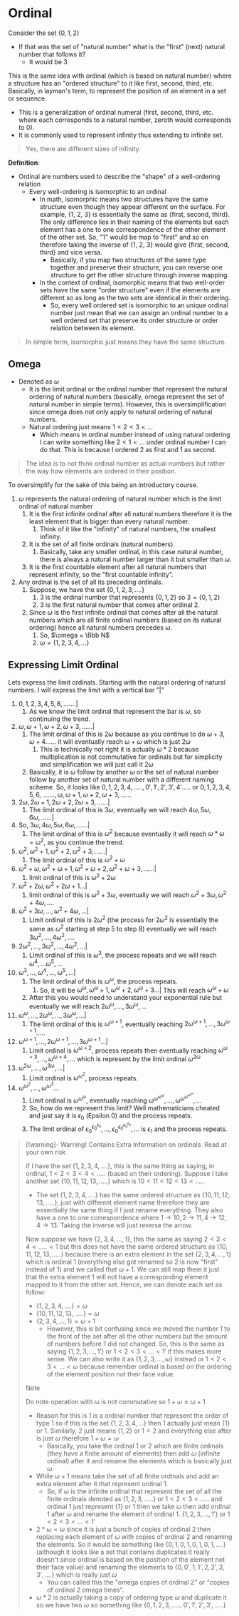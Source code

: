 
# Ordinal
Consider the set $\{0, 1, 2\}$
- If that was the set of "natural number" what is the "first" (next) natural number that follows it?
	- It would be 3

This is the same idea with ordinal (which is based on natural number) where a structure has an "ordered structure" to it like first, second, third, etc. Basically, in layman's term, to represent the position of an element in a set or sequence.
- This is a generalization of ordinal numeral (first, second, third, etc. where each corresponds to a natural number, zeroth would corresponds to 0). 
- It is commonly used to represent infinity thus extending to infinite set. 

> Yes, there are different sizes of infinity. 


**Definition**: 
- Ordinal are numbers used to describe the "shape" of a well-ordering relation
	- Every well-ordering is isomorphic to an ordinal 
		- In math, isomorphic means two structures have the same structure even though they appear different on the surface. For example, {1, 2, 3} is essentially the same as {first, second, third}. The only difference lies in their naming of the elements but each element has a one to one correspondence of the other element of the other set. So, "1" would be map to "first" and so on therefore taking the inverse of {1, 2, 3} would give {first, second, third} and vice versa.
			- Basically, if you map two structures of the same type together and preserve their structure, you can reverse one structure to get the other structure through inverse mapping.
		- In the context of ordinal, isomorphic means that two well-order sets have the same "order structure" even if the elements are different so as long as the two sets are identical in their ordering. 
			- So, every well ordered set is isomorphic to an unique ordinal number just mean that we can assign an ordinal number to a well ordered set that preserve its order structure or order relation between its element.

> In simple term, isomorphic just means they have the same structure. 


## Omega

- Denoted as $\omega$
	- It is the limit ordinal or the ordinal number that represent the natural ordering of natural numbers (basically, omega represent the set of natural number in simple terms). However, this is oversimplification since omega does not only apply to natural ordering of natural numbers. 
	- Natural ordering just means $1< 2 < 3 <...$ 
		- Which means in ordinal number instead of using natural ordering I can write something like $2 < 1 <...$ under ordinal number I can do that. This is because I ordered 2 as first and 1 as second. 

>The idea is to not think ordinal number as actual numbers but rather the way how elements are ordered in their position.


To oversimplify for the sake of this being an introductory course. 
1. $\omega$ represents the natural ordering of natural number which is the limit ordinal of natural number
	1. It is the first infinite ordinal after all natural numbers therefore it is the least element that is bigger than every natural number. 
		1. Think of it like the "infinity" of natural numbers, the smallest infinity. 
	2. It is the set of all finite ordinals (natural numbers).
		1. Basically, take any smaller ordinal, in this case natural number, there is always a natural number larger than it but smaller than $\omega$. 
	3. It is the first countable element after all natural numbers that represent infinity, so the "first countable infinity".
2. Any ordinal is the set of all its preceding ordinals.
	1. Suppose, we have the set $\{0, 1, 2, 3,....\}$
		1. 3 is the ordinal number that represents $\{0, 1, 2\}$ so $3 = \{0, 1, 2\}$ 
		2. 3 is the first natural number that comes after ordinal 2. 
	2. Since $\omega$ is the first infinite ordinal that comes after all the natural numbers which are all finite ordinal numbers (based on its natural ordering) hence all natural numbers precedes $\omega$. 
		1. So, $\omega = \Bbb N$
		2. $\omega = \{1, 2, 3, 4, ...\}$


## Expressing Limit Ordinal

Lets express the limit ordinals. Starting with the natural ordering of natural numbers. I will express the limit with a vertical bar "|"
1. $0, 1, 2, 3, 4, 5, 6,....... |$ 
	1. As we know the limit ordinal that represent the bar is $\omega$, so continuing the trend.
2. $\omega, \omega + 1, \omega + 2, \omega + 3, ......|$
	1. The limit ordinal of this is $2\omega$ because as you continue to do $\omega + 3, \omega + 4......$ it will eventually reach $\omega + \omega$ which is just $2\omega$
		1. This is technically not right it is actually $\omega * 2$ because multiplication is not commutative for ordinals but for simplicity and simplification we will just call it $2\omega$ 
	2. Basically, it is $\omega$ follow by another $\omega$ or the set of natural number follow by another set of natural number with a different naming scheme. So, it looks like $0, 1, 2, 3, 4, ....., 0', 1', 2', 3', 4'.....$ or $0, 1, 2, 3, 4, 5, 6,......., \omega, \omega + 1, \omega + 2, \omega + 3, ......$ 
3. $2\omega, 2\omega + 1, 2\omega + 2, 2\omega + 3, ......|$
	1. The limit ordinal of this is $3\omega$, eventually we will reach $4\omega, 5\omega, 6\omega, ......|$
4. So, $3\omega, 4\omega, 5\omega, 6\omega, ......|$
	1. The limit ordinal of this is $\omega^2$ because eventually it will reach $\omega * \omega = \omega^2$, as you continue the trend.
5. $\omega^2, \omega^2 + 1, \omega^2 + 2, \omega^2 + 3,......|$ 
	1. The limit ordinal of this is $\omega^2 + \omega$ 
6. $\omega^2 + \omega, \omega^2 + \omega + 1, \omega^2 + \omega + 2, \omega^2 + \omega +3,......|$
	1. limit ordinal of this is $\omega^2 + 2\omega$
7. $\omega^2 + 2\omega, \omega^2 + 2\omega + 1 ...|$
	1. limit ordinal of this is $\omega^2 + 3\omega$, eventually we will reach $\omega^2 + 3\omega, \omega^2 + 4\omega, ....$
8.  $\omega^2 + 3\omega, ..., \omega^2 + 4\omega, ... |$
	1. Limit ordinal of this is $2\omega^2$ (the process for $2\omega^2$ is essentially the same as $\omega^2$ starting at step 5 to step 8) eventually we will reach $3\omega^2, ..., 4\omega^2, ....$ 
9. $2\omega^2, ..., 3\omega^2, ..., 4\omega^2, ... |$
	1. Limit ordinal of this is $\omega^3$, the process repeats and we will reach $\omega^4, ... \omega^5, ...$ 
10. $\omega^3,..., \omega^4, ..., \omega^5, ...|$ 
	1. The limit ordinal of this is $\omega^\omega$, the process repeats. 
		1. So, it will be $\omega^\omega, \omega^\omega + 1, \omega^\omega + 2, \omega^\omega + 3 ... |$ This will reach $\omega^\omega + \omega$ 
	2. After this you would need to understand your exponential rule but eventually we will reach $2\omega^\omega,..., 3\omega^\omega, ...$
11. $\omega^\omega, ..., 2\omega^\omega, ..., 3\omega^\omega, ...|$
	1. The limit ordinal of this is $\omega^{\omega + 1}$, eventually reaching $2\omega^{\omega + 1},..., 3\omega^{\omega + 1}.....$ 
12. $\omega^{\omega + 1}, ..., 2\omega^{\omega + 1}, ..., 3\omega^{\omega + 1}...|$
	1. Limit ordinal is $\omega^{\omega + 2}$, process repeats then eventually reaching $\omega^{\omega + 3}, ..., \omega^{\omega + 4}, ...$ which is represent by the limit ordinal $\omega^{2\omega}$
13. $\omega^{2\omega},..., \omega^{3\omega}, ...|$
	1. Limit ordinal is $\omega^{\omega^2}$, process repeats.
14. $\omega^{\omega^2}, ..., \omega^{\omega^3}...$
	1. Limit ordinal is $\omega^{\omega ^ \omega}$, eventually reaching $\omega^{\omega ^ {\omega^\omega}},...,\omega^{\omega ^ {\omega^{\omega ^\omega}}}, ...$
	2. So, how do we represent this limit? Well mathematicians cheated and just say it is $\epsilon_0$ (Epsilon 0) and the process repeats. 
	3. The limit ordinal of $\epsilon_{0}^{\epsilon_{0}^{\epsilon_0}},..., \epsilon_{0}^{\epsilon_{0} ^ {\epsilon_{0}^{\epsilon_0}}}, ...$ is $\epsilon_1$ and the process repeats.



>[!warning]- Warning! Contains Extra Information on ordinals. Read at your own risk
>
> If I have the set $\{1, 2, 3, 4,....\}$, this is the same thing as saying, in ordinal, $1 < 2< 3< 4< .....$ (based on their ordering). Suppose I take another set $\{10, 11, 12, 13,.....\}$ which is $10 < 11< 12< 13<.....$ 
>- The set $\{1, 2, 3, 4, ....\}$ has the same ordered structure as $\{10, 11, 12, 13, .....\}$, just with different element name therefore they are essentially the same thing if I just rename everything. They also have a one to one correspondence where $1 \to 10, 2 \to 11, 4 \to 12, 4 \to 13$. Taking the inverse will just reverse the arrow.
>
>Now suppose we have $\{2, 3, 4, ..., 1\}$, this the same as saying $2 < 3 < 4 <.....< 1$ but this does not have the same ordered structure as $\{10, 11, 12, 13,.....\}$ because there is an extra element in the set $\{2, 3, 4, ..., 1\}$ which is ordinal 1 (everything else got renamed so 2 is now "first" instead of 1) and we called that $\omega + 1$. We can still map them it just that the extra element 1 will not have a corresponding element mapped to it from the other set. Hence, we can denote each set as follow: 
>- $\{1, 2, 3, 4,....\} = \omega$
>- $\{10, 11, 12, 13,.....\} = \omega$
>- $\{2, 3, 4, ..., 1 \} = \omega + 1$
>	- However, this is bit confusing since we moved the number 1 to the front of the set after all the other numbers but the amount of numbers before 1 did not changed. So, this is the same as saying $\{1, 2, 3,..., 1'\}$ or $1 < 2 < 3<...< 1'$ if this makes more sense. We can also write it as $\{1, 2, 3,..., \omega \}$ instead or $1 < 2 < 3 < ... < \omega$ because remember ordinal is based on the ordering of the element position not their face value.
>
>>[!note]
>>
>>Do note operation with $\omega$ is not commutative so $1 + \omega \neq \omega + 1$ 
>>- Reason for this is 1 is a ordinal number that represent the order of type 1 so if this is the set  $\{1, 2, 3, 4,...\}$ then 1 actually just mean $\{1\}$ or $1$. Similarly, 2 just means $\{1, 2\}$ or $1 < 2$ and everything else after is just $\omega$ therefore $1 + \omega = \omega$ 
>>		- Basically, you take the ordinal 1 or 2 which are finite ordinals (they have a finite amount of elements) then add $\omega$ (infinite ordinal) after it and rename the elements which is basically just $\omega$. 
>>- While $\omega + 1$ means take the set of all finite ordinals and add an extra element after it that represent ordinal 1.
>>		- So, if $\omega$ is the infinite ordinal that represent the set of all the finite ordinals denoted as $\{1, 2, 3, .....\}$ or $1 < 2 < 3 <.....$ and ordinal 1 just represent $\{1\}$ or $1$ then we take $\omega$ then add ordinal 1 after $\omega$ and rename the element of ordinal 1. $\{1, 2, 3,..., 1'\}$ or $1 < 2 < 3<...< 1'$ 
>>- $2 * \omega = \omega$ since it is just a bunch of copies of ordinal 2 then replacing each element of $\omega$ with copies of ordinal 2 and renaming the elements. So it would be something like $\{0, 1, 0, 1, 0, 1, 0, 1, ....\}$ (although it looks like a set that contains duplicates it really doesn't since ordinal is based on the position of the element not their face value) and renaming the elements to $\{0, 0', 1, 1', 2, 2', 3, 3', ....\}$  which is really just $\omega$
>>		- You can called this the "omega copies of ordinal 2" or "copies of ordinal 2 omega times". 
>>- $\omega * 2$  is actually taking a copy of ordering type $\omega$ and duplicate it so we have two $\omega$ so something like $\{0, 1, 2, 3, ....., 0', 1', 2', 3', .....\}$
